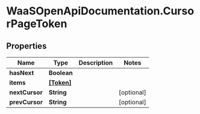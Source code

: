 # WaaSOpenApiDocumentation.CursorPageToken

## Properties

Name | Type | Description | Notes
------------ | ------------- | ------------- | -------------
**hasNext** | **Boolean** |  | 
**items** | [**[Token]**](Token.md) |  | 
**nextCursor** | **String** |  | [optional] 
**prevCursor** | **String** |  | [optional] 


